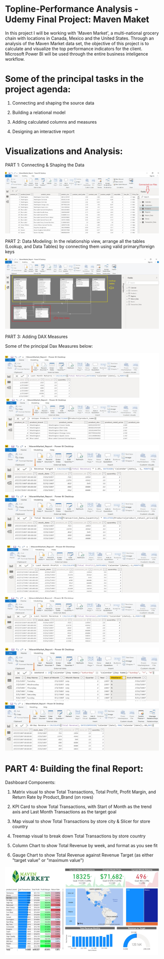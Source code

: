 # Topline-Performance Analysis - Udemy Final Project: Maven Maket

In this project I will be working with 'Maven Market', a multi-national grocery chain with locations in Canada, Mexico and the United States.
Through an analysis of the Maven Market data set, the objective of this project is to calculate and visualize the top performance indicators for the client. Microsoft Power BI will be used through the entire business inteligence workflow.

# Some of the principal tasks in the project agenda:

1. Connecting and shaping the source data

2. Building a relational model

3. Adding calculated columns and measures

4. Designing an interactive report


# Visualizations and Analysis:

PART 1: Connecting & Shaping the Data

![PART 1: Connecting & Shaping the Data](Images/Connected_csv_files.jpg)

PART 2: Data Modeling: In the relationship view, arrange all the tables (Lookup, and Data Tables) by connecting them using valid primary/foreign keys

![PART 2: Data Modeling: In the relationship view, arrange all the tables (Lookup, and Data Tables) by connecting them using valid primary/foreign keys](Images/Data_Medeling.jpg)

PART 3: Adding DAX Measures

Some of the principal Dax Measures below:

![PART 3: Dax Measures](Images/Dax_1.jpg)

![PART 3: Dax Measures](Images/Dax_2.jpg)

![PART 3: Dax Measures](Images/Dax_3.jpg)

![PART 3: Dax Measures](Images/Dax_4.jpg)


# PART 4: Building the final Report:

Dashboard Components:

1) Matrix visual to show Total Transactions, Total Profit, Profit Margin, and Return Rate by Product_Brand (on rows)

2) KPI Card to show Total Transactions, with Start of Month as the trend axis and Last Month Transactions as the target goal

3) Map visual to show Total Transactions by store city & Slicer for store country

4) Treemap visual to break down Total Transactions by store country

5) Column Chart to show Total Revenue by week, and format as you see fit

6) Gauge Chart to show Total Revenue against Revenue Target (as either "target value" or "maximum value")


![PART 4: Final Report](Images/Dashboard.jpg)

